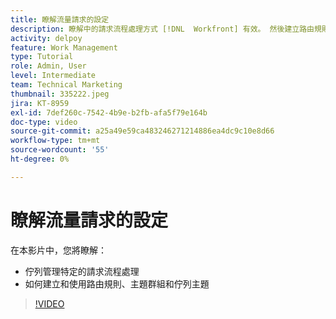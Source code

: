 ```yaml
---
title: 瞭解流量請求的設定
description: 瞭解中的請求流程處理方式 [!DNL  Workfront] 有效。 然後建立路由規則、主題群組和佇列主題。
activity: delpoy
feature: Work Management
type: Tutorial
role: Admin, User
level: Intermediate
team: Technical Marketing
thumbnail: 335222.jpeg
jira: KT-8959
exl-id: 7def260c-7542-4b9e-b2fb-afa5f79e164b
doc-type: video
source-git-commit: a25a49e59ca483246271214886ea4dc9c10e8d66
workflow-type: tm+mt
source-wordcount: '55'
ht-degree: 0%

---
```


# 瞭解流量請求的設定

在本影片中，您將瞭解：

* 佇列管理特定的請求流程處理
* 如何建立和使用路由規則、主題群組和佇列主題

>[!VIDEO](https://video.tv.adobe.com/v/335222/?quality=12&learn=on)
